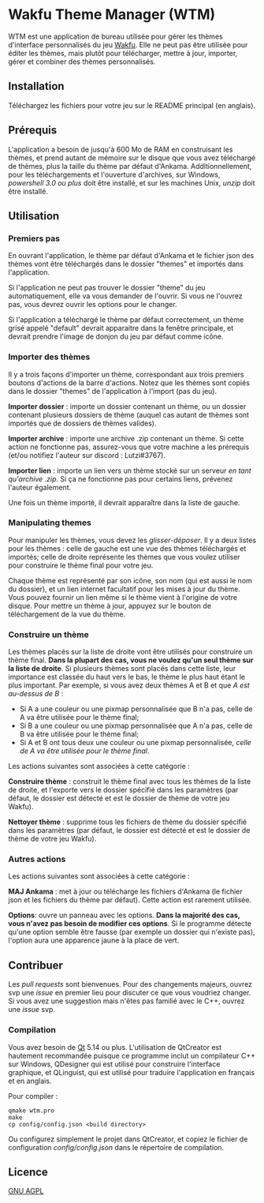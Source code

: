 # Wakfu Theme Manager (WTM)

WTM est une application de bureau utilisée pour gérer les thèmes d'interface personnalisés du jeu [Wakfu](https://www.wakfu.com). Elle ne peut pas être utilisée pour éditer les thèmes, mais plutôt pour télécharger, mettre à jour, importer, gérer et combiner des thèmes personnalisés.

## Installation

Téléchargez les fichiers pour votre jeu sur le README principal (en anglais).

## Prérequis

L'application a besoin de jusqu'à 600 Mo de RAM en construisant les thèmes, et prend autant de mémoire sur le disque que vous avez téléchargé de thèmes, plus la taille du thème par défaut d'Ankama.
Additionnellement, pour les téléchargements et l'ouverture d'archives, sur Windows, *powershell 3.0 ou plus* doit être installé, et sur les machines Unix, *unzip* doit être installé.

## Utilisation

### Premiers pas

En ouvrant l'application, le thème par défaut d'Ankama et le fichier json des thèmes vont être téléchargés dans le dossier "themes" et importés dans l'application.

Si l'application ne peut pas trouver le dossier "theme" du jeu automatiquement, elle va vous demander de l'ouvrir. Si vous ne l'ouvrez pas, vous devrez ouvrir les options pour le changer.

Si l'application a téléchargé le thème par défaut correctement, un thème grisé appelé "default" devrait apparaitre dans la fenêtre principale, et devrait prendre l'image de donjon du jeu par défaut comme icône.

### Importer des thèmes

Il y a trois façons d'importer un thème, correspondant aux trois premiers boutons d'actions de la barre d'actions. Notez que les thèmes sont copiés dans le dossier "themes" de l'application à l'import (pas du jeu).

**Importer dossier** : importe un dossier contenant un thème, ou un dossier contenant plusieurs dossiers de thème (auquel cas autant de thèmes sont importés que de dossiers de thèmes valides). 

**Importer archive** : importe une archive .zip contenant un thème. Si cette action ne fonctionne pas, assurez-vous que votre machine a les prérequis (et/ou notifiez l'auteur sur discord : Lutzi#3767).

**Importer lien** : importe un lien vers un thème stocké sur un serveur *en tant qu'archive .zip*. Si ça ne fonctionne pas pour certains liens, prévenez l'auteur également.

Une fois un thème importé, il devrait apparaître dans la liste de gauche.

### Manipulating themes

Pour manipuler les thèmes, vous devez les *glisser-déposer*. Il y a deux listes pour les thèmes : celle de gauche est une vue des thèmes téléchargés et importés; celle de droite représente les thèmes que vous voulez utiliser pour construire le thème final pour votre jeu.

Chaque thème est représenté par son icône, son nom (qui est aussi le nom du dossier), et un lien internet facultatif pour les mises à jour du thème. Vous pouvez fournir un lien même si le thème vient à l'origine de votre disque. Pour mettre un thème à jour, appuyez sur le bouton de téléchargement de la vue du thème.

### Construire un thème

Les thèmes placés sur la liste de droite vont être utilisés pour construire un thème final. **Dans la plupart des cas, vous ne voulez qu'un seul thème sur la liste de droite**. Si plusieurs thèmes sont placés dans cette liste, leur importance est classée du haut vers le bas, le thème le plus haut étant le plus important. Par exemple, si vous avez deux thèmes A et B et que *A est au-dessus de B* :
* Si A a une couleur ou une pixmap personnalisée que B n'a pas, celle de A va être utilisée pour le thème final;
* Si B a une couleur ou une pixmap personnalisée que A n'a pas, celle de B va être utilisée pour le thème final;
* Si A et B ont tous deux une couleur ou une pixmap personnalisée, *celle de A va être utilisée pour le thème final*.

Les actions suivantes sont associées à cette catégorie :

**Construire thème** : construit le thème final avec tous les thèmes de la liste de droite, et l'exporte vers le dossier spécifié dans les paramètres (par défaut, le dossier est détecté et est le dossier de thème de votre jeu Wakfu).

**Nettoyer thème** : supprime tous les fichiers de thème du dossier spécifié dans les paramètres (par défaut, le dossier est détecté et est le dossier de thème de votre jeu Wakfu).

### Autres actions

Les actions suivantes sont associées à cette catégorie :

**MAJ Ankama** : met à jour ou télécharge les fichiers d'Ankama (le fichier json et les fichiers du thème par défaut). Cette action est rarement utilisée.

**Options**: ouvre un panneau avec les options. **Dans la majorité des cas, vous n'avez pas besoin de modifier ces options**. Si le programme détecte qu'une option semble être fausse (par exemple un dossier qui n'existe pas), l'option aura une apparence jaune à la place de vert.

## Contribuer
Les *pull requests* sont bienvenues. Pour des changements majeurs, ouvrez svp une *issue* en premier lieu pour discuter ce que vous voudriez changer. Si vous avez une suggestion mais n'êtes pas familié avec le C++, ouvrez une *issue* svp.

### Compilation

Vous avez besoin de [Qt](https://www.qt.io/) 5.14 ou plus. L'utilisation de QtCreator est hautement recommandée puisque ce programme inclut un compilateur C++ sur Windows, QDesigner qui est utilisé pour construire l'interface graphique, et QLinguist, qui est utilisé pour traduire l'application en français et en anglais.

Pour compiler :

```console
qmake wtm.pro
make
cp config/config.json <build directory>
```

Ou configurez simplement le projet dans QtCreator, et copiez le fichier de configuration *config/config.json* dans le répertoire de compilation.

## Licence
[GNU AGPL](https://choosealicense.com/licenses/agpl-3.0/)

